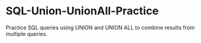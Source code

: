 # SQL-Union-UnionAll-Practice
Practice SQL queries using UNION and UNION ALL to combine results from multiple queries.
